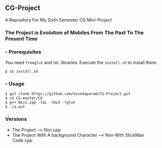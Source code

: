 ## CG-Project
A Repository For My Sixth Semester CG Mini-Project

### The Project is Evolution of Mobiles From The Past To The Present Time

### - Prerequisites

You need `freeglut` and `SDL` libraries. Execute the `install.sh` to install them.

    $ sh install.sh 

### - Usage

    $ git clone https://github.com/nivedaparam/CG-Project.git 
    $ cd CG-master/CG
    $ g++ Nivi.cpp -lGL -lGLU -lglut
    $ ./a.out

### Versions

- The Project --> Nivi.cpp
- The Project With A background Character --> Nivi-With StickMan Code.cpp

